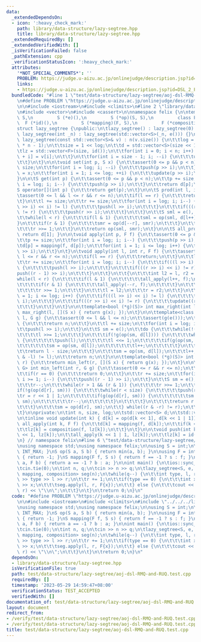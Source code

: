 ```yaml
---
data:
  _extendedDependsOn:
  - icon: ':heavy_check_mark:'
    path: library/data-structure/lazy-segtree.hpp
    title: library/data-structure/lazy-segtree.hpp
  _extendedRequiredBy: []
  _extendedVerifiedWith: []
  _isVerificationFailed: false
  _pathExtension: cpp
  _verificationStatusIcon: ':heavy_check_mark:'
  attributes:
    '*NOT_SPECIAL_COMMENTS*': ''
    PROBLEM: https://judge.u-aizu.ac.jp/onlinejudge/description.jsp?id=DSL_2_F
    links:
    - https://judge.u-aizu.ac.jp/onlinejudge/description.jsp?id=DSL_2_F
  bundledCode: "#line 1 \"test/data-structure/lazy-segtree/aoj-dsl-RMQ-and-RUQ.test.cpp\"\
    \n#define PROBLEM \"https://judge.u-aizu.ac.jp/onlinejudge/description.jsp?id=DSL_2_F\"\
    \n\n#include <iostream>\n#include <climits>\n#line 2 \"library/data-structure/lazy-segtree.hpp\"\
    \n#include <vector>\n#include <cassert>\n\nnamespace felix {\n\ntemplate<class\
    \ S,\n         S (*e)(),\n         S (*op)(S, S),\n         class F,\n       \
    \  F (*id)(),\n         S (*mapping)(F, S),\n         F (*composition)(F, F)>\n\
    struct lazy_segtree {\npublic:\n\tlazy_segtree() : lazy_segtree(0) {}\n\texplicit\
    \ lazy_segtree(int _n) : lazy_segtree(std::vector<S>(_n, e())) {}\n\texplicit\
    \ lazy_segtree(const std::vector<S>& v) : n(v.size()) {\n\t\tlog = std::__lg(2\
    \ * n - 1);\n\t\tsize = 1 << log;\n\t\td = std::vector<S>(size << 1, e());\n\t\
    \tlz = std::vector<F>(size, id());\n\t\tfor(int i = 0; i < n; i++) {\n\t\t\td[size\
    \ + i] = v[i];\n\t\t}\n\t\tfor(int i = size - 1; i; --i) {\n\t\t\tupdate(i);\n\
    \t\t}\n\t}\n\n\tvoid set(int p, S x) {\n\t\tassert(0 <= p && p < n);\n\t\tp +=\
    \ size;\n\t\tfor(int i = log; i; --i) {\n\t\t\tpush(p >> i);\n\t\t}\n\t\td[p]\
    \ = x;\n\t\tfor(int i = 1; i <= log; ++i) {\n\t\t\tupdate(p >> i);\n\t\t}\n\t\
    }\n\n\tS get(int p) {\n\t\tassert(0 <= p && p < n);\n\t\tp += size;\n\t\tfor(int\
    \ i = log; i; i--) {\n\t\t\tpush(p >> i);\n\t\t}\n\t\treturn d[p];\n\t}\n\n\t\
    S operator[](int p) {\n\t\treturn get(p);\n\t}\n\n\tS prod(int l, int r) {\n\t\
    \tassert(0 <= l && l <= r && r <= n);\n\t\tif(l == r) {\n\t\t\treturn e();\n\t\
    \t}\n\t\tl += size;\n\t\tr += size;\n\t\tfor(int i = log; i; i--) {\n\t\t\tif(((l\
    \ >> i) << i) != l) {\n\t\t\t\tpush(l >> i);\n\t\t\t}\n\t\t\tif(((r >> i) << i)\
    \ != r) {\n\t\t\t\tpush(r >> i);\n\t\t\t}\n\t\t}\n\t\tS sml = e(), smr = e();\n\
    \t\twhile(l < r) {\n\t\t\tif(l & 1) {\n\t\t\t\tsml = op(sml, d[l++]);\n\t\t\t\
    }\n\t\t\tif(r & 1) {\n\t\t\t\tsmr = op(d[--r], smr);\n\t\t\t}\n\t\t\tl >>= 1;\n\
    \t\t\tr >>= 1;\n\t\t}\n\t\treturn op(sml, smr);\n\t}\n\n\tS all_prod() const {\
    \ return d[1]; }\n\n\tvoid apply(int p, F f) {\n\t\tassert(0 <= p && p < n);\n\
    \t\tp += size;\n\t\tfor(int i = log; i; i--) {\n\t\t\tpush(p >> i);\n\t\t}\n\t\
    \td[p] = mapping(f, d[p]);\n\t\tfor(int i = 1; i <= log; i++) {\n\t\t\tupdate(p\
    \ >> i);\n\t\t}\n\t}\n\tvoid apply(int l, int r, F f) {\n\t\tassert(0 <= l &&\
    \ l <= r && r <= n);\n\t\tif(l == r) {\n\t\t\treturn;\n\t\t}\n\t\tl += size;\n\
    \t\tr += size;\n\t\tfor(int i = log; i; i--) {\n\t\t\tif(((l >> i) << i) != l)\
    \ {\n\t\t\t\tpush(l >> i);\n\t\t\t}\n\t\t\tif(((r >> i) << i) != r) {\n\t\t\t\t\
    push((r - 1) >> i);\n\t\t\t}\n\t\t}\n\t\t{\n\t\t\tint l2 = l, r2 = r;\n\t\t\t\
    while(l < r) {\n\t\t\t\tif(l & 1) {\n\t\t\t\t\tall_apply(l++, f);\n\t\t\t\t}\n\
    \t\t\t\tif(r & 1) {\n\t\t\t\t\tall_apply(--r, f);\n\t\t\t\t}\n\t\t\t\tl >>= 1;\n\
    \t\t\t\tr >>= 1;\n\t\t\t}\n\t\t\tl = l2;\n\t\t\tr = r2;\n\t\t}\n\t\tfor(int i\
    \ = 1; i <= log; i++) {\n\t\t\tif(((l >> i) << i) != l) {\n\t\t\t\tupdate(l >>\
    \ i);\n\t\t\t}\n\t\t\tif(((r >> i) << i) != r) {\n\t\t\t\tupdate((r - 1) >> i);\n\
    \t\t\t}\n\t\t}\n\t}\n\n\ttemplate<bool (*g)(S)> int max_right(int l) {\n\t\treturn\
    \ max_right(l, [](S x) { return g(x); });\n\t}\n\n\ttemplate<class G> int max_right(int\
    \ l, G g) {\n\t\tassert(0 <= l && l <= n);\n\t\tassert(g(e()));\n\t\tif(l == n)\
    \ {\n\t\t\treturn n;\n\t\t}\n\t\tl += size;\n\t\tfor(int i = log; i; i--) {\n\t\
    \t\tpush(l >> i);\n\t\t}\n\t\tS sm = e();\n\t\tdo {\n\t\t\twhile(!(l & 1)) {\n\
    \t\t\t\tl >>= 1;\n\t\t\t}\n\t\t\tif(!g(op(sm, d[l]))) {\n\t\t\t\twhile(l < size)\
    \ {\n\t\t\t\t\tpush(l);\n\t\t\t\t\tl <<= 1;\n\t\t\t\t\tif(g(op(sm, d[l]))) {\n\
    \t\t\t\t\t\tsm = op(sm, d[l]);\n\t\t\t\t\t\tl++;\n\t\t\t\t\t}\n\t\t\t\t}\n\t\t\
    \t\treturn l - size;\n\t\t\t}\n\t\t\tsm = op(sm, d[l]);\n\t\t\tl++;\n\t\t} while((l\
    \ & -l) != l);\n\t\treturn n;\n\t}\n\n\ttemplate<bool (*g)(S)> int min_left(int\
    \ r) {\n\t\treturn min_left(r, [](S x) { return g(x); });\n\t}\n\n\ttemplate<class\
    \ G> int min_left(int r, G g) {\n\t\tassert(0 <= r && r <= n);\n\t\tassert(g(e()));\n\
    \t\tif(r == 0) {\n\t\t\treturn 0;\n\t\t}\n\t\tr += size;\n\t\tfor(int i = log;\
    \ i >= 1; i--) {\n\t\t\tpush((r - 1) >> i);\n\t\t}\n\t\tS sm = e();\n\t\tdo {\n\
    \t\t\tr--;\n\t\t\twhile(r > 1 && (r & 1)) {\n\t\t\t\tr >>= 1;\n\t\t\t}\n\t\t\t\
    if(!g(op(d[r], sm))) {\n\t\t\t\twhile(r < size) {\n\t\t\t\t\tpush(r);\n\t\t\t\t\
    \tr = r << 1 | 1;\n\t\t\t\t\tif(g(op(d[r], sm))) {\n\t\t\t\t\t\tsm = op(d[r],\
    \ sm);\n\t\t\t\t\t\tr--;\n\t\t\t\t\t}\n\t\t\t\t}\n\t\t\t\treturn r + 1 - size;\n\
    \t\t\t}\n\t\t\tsm = op(d[r], sm);\n\t\t} while((r & -r) != r);\n\t\treturn 0;\n\
    \t}\n\nprivate:\n\tint n, size, log;\n\tstd::vector<S> d;\n\tstd::vector<F> lz;\n\
    \n\tinline void update(int k) { d[k] = op(d[k << 1], d[k << 1 | 1]); }\n\n\tvoid\
    \ all_apply(int k, F f) {\n\t\td[k] = mapping(f, d[k]);\n\t\tif(k < size) {\n\t\
    \t\tlz[k] = composition(f, lz[k]);\n\t\t}\n\t}\n\n\tvoid push(int k) {\n\t\tall_apply(k\
    \ << 1, lz[k]);\n\t\tall_apply(k << 1 | 1, lz[k]);\n\t\tlz[k] = id();\n\t}\n};\n\
    \n} // namespace felix\n#line 6 \"test/data-structure/lazy-segtree/aoj-dsl-RMQ-and-RUQ.test.cpp\"\
    \nusing namespace std;\nusing namespace felix;\n\nusing S = int;\n\nS e() { return\
    \ INT_MAX; }\nS op(S a, S b) { return min(a, b); }\n\nusing F = int;\n\nF id()\
    \ { return -1; }\nS mapping(F f, S s) { return f == -1 ? s : f; }\nF composition(F\
    \ a, F b) { return a == -1 ? b : a; }\n\nint main() {\n\tios::sync_with_stdio(false);\n\
    \tcin.tie(0);\n\tint n, q;\n\tcin >> n >> q;\n\tlazy_segtree<S, e, op, F, id,\
    \ mapping, composition> seg(n);\n\twhile(q--) {\n\t\tint type, l, r;\n\t\tcin\
    \ >> type >> l >> r;\n\t\tr += 1;\n\t\tif(type == 0) {\n\t\t\tint x;\n\t\t\tcin\
    \ >> x;\n\t\t\tseg.apply(l, r, F{x});\n\t\t} else {\n\t\t\tcout << seg.prod(l,\
    \ r) << \"\\n\";\n\t\t}\n\t}\n\treturn 0;\n}\n"
  code: "#define PROBLEM \"https://judge.u-aizu.ac.jp/onlinejudge/description.jsp?id=DSL_2_F\"\
    \n\n#include <iostream>\n#include <climits>\n#include \"../../../library/data-structure/lazy-segtree.hpp\"\
    \nusing namespace std;\nusing namespace felix;\n\nusing S = int;\n\nS e() { return\
    \ INT_MAX; }\nS op(S a, S b) { return min(a, b); }\n\nusing F = int;\n\nF id()\
    \ { return -1; }\nS mapping(F f, S s) { return f == -1 ? s : f; }\nF composition(F\
    \ a, F b) { return a == -1 ? b : a; }\n\nint main() {\n\tios::sync_with_stdio(false);\n\
    \tcin.tie(0);\n\tint n, q;\n\tcin >> n >> q;\n\tlazy_segtree<S, e, op, F, id,\
    \ mapping, composition> seg(n);\n\twhile(q--) {\n\t\tint type, l, r;\n\t\tcin\
    \ >> type >> l >> r;\n\t\tr += 1;\n\t\tif(type == 0) {\n\t\t\tint x;\n\t\t\tcin\
    \ >> x;\n\t\t\tseg.apply(l, r, F{x});\n\t\t} else {\n\t\t\tcout << seg.prod(l,\
    \ r) << \"\\n\";\n\t\t}\n\t}\n\treturn 0;\n}\n"
  dependsOn:
  - library/data-structure/lazy-segtree.hpp
  isVerificationFile: true
  path: test/data-structure/lazy-segtree/aoj-dsl-RMQ-and-RUQ.test.cpp
  requiredBy: []
  timestamp: '2023-05-29 14:59:47+08:00'
  verificationStatus: TEST_ACCEPTED
  verifiedWith: []
documentation_of: test/data-structure/lazy-segtree/aoj-dsl-RMQ-and-RUQ.test.cpp
layout: document
redirect_from:
- /verify/test/data-structure/lazy-segtree/aoj-dsl-RMQ-and-RUQ.test.cpp
- /verify/test/data-structure/lazy-segtree/aoj-dsl-RMQ-and-RUQ.test.cpp.html
title: test/data-structure/lazy-segtree/aoj-dsl-RMQ-and-RUQ.test.cpp
---
```

